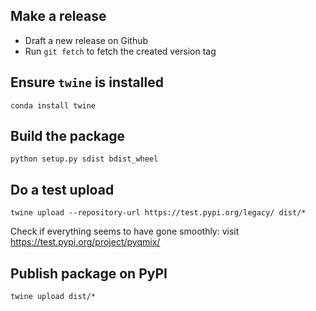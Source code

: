 ## Make a release
- Draft a new release on Github
- Run `git fetch` to fetch the created version tag

## Ensure `twine` is installed
```
conda install twine
```

## Build the package
```
python setup.py sdist bdist_wheel
```

## Do a test upload
```
twine upload --repository-url https://test.pypi.org/legacy/ dist/*
```
Check if everything seems to have gone smoothly: visit https://test.pypi.org/project/pyqmix/

## Publish package on PyPI
```
twine upload dist/*
```

